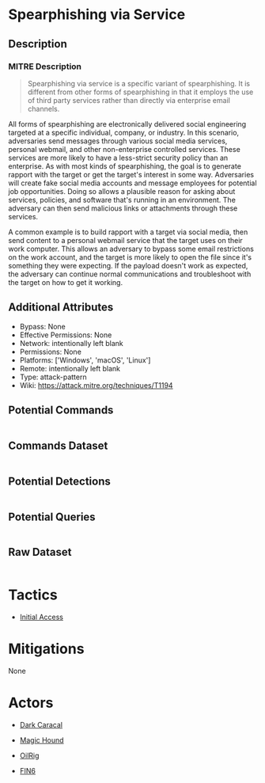 
# Spearphishing via Service

## Description

### MITRE Description

> Spearphishing via service is a specific variant of spearphishing. It is different from other forms of spearphishing in that it employs the use of third party services rather than directly via enterprise email channels. 

All forms of spearphishing are electronically delivered social engineering targeted at a specific individual, company, or industry. In this scenario, adversaries send messages through various social media services, personal webmail, and other non-enterprise controlled services. These services are more likely to have a less-strict security policy than an enterprise. As with most kinds of spearphishing, the goal is to generate rapport with the target or get the target's interest in some way. Adversaries will create fake social media accounts and message employees for potential job opportunities. Doing so allows a plausible reason for asking about services, policies, and software that's running in an environment. The adversary can then send malicious links or attachments through these services.

A common example is to build rapport with a target via social media, then send content to a personal webmail service that the target uses on their work computer. This allows an adversary to bypass some email restrictions on the work account, and the target is more likely to open the file since it's something they were expecting. If the payload doesn't work as expected, the adversary can continue normal communications and troubleshoot with the target on how to get it working.

## Additional Attributes

* Bypass: None
* Effective Permissions: None
* Network: intentionally left blank
* Permissions: None
* Platforms: ['Windows', 'macOS', 'Linux']
* Remote: intentionally left blank
* Type: attack-pattern
* Wiki: https://attack.mitre.org/techniques/T1194

## Potential Commands

```

```

## Commands Dataset

```

```

## Potential Detections

```json

```

## Potential Queries

```json

```

## Raw Dataset

```json

```

# Tactics


* [Initial Access](../tactics/Initial-Access.md)


# Mitigations

None

# Actors


* [Dark Caracal](../actors/Dark-Caracal.md)

* [Magic Hound](../actors/Magic-Hound.md)
    
* [OilRig](../actors/OilRig.md)
    
* [FIN6](../actors/FIN6.md)
    
